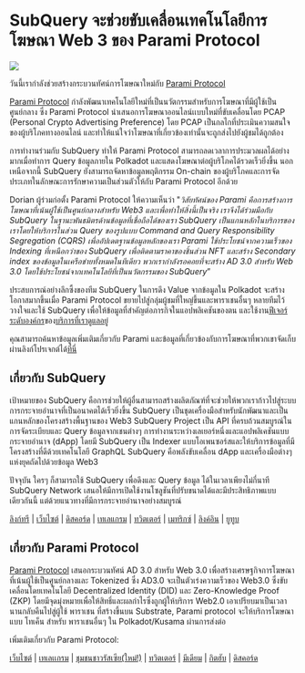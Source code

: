 # SubQuery จะช่วยขับเคลื่อนเทคโนโลยีการโฆษณา Web 3 ของ Parami Protocol

![](https://miro.medium.com/max/1400/0*KecAkD8Wy23HEm3b)

วันนี้เรากำลังช่วยสร้างกระบวนทัศน์การโฆษณาใหม่กับ [Parami Protocol](https://parami.io/)

[Parami Protocol](https://parami.io/) กำลังพัฒนาเทคโนโลยีใหม่ที่เป็นนวัตกรรมสำหรับการโฆษณาที่มีผู้ใช้เป็นศูนย์กลาง ซึ่ง Parami Protocol นำเสนอการโฆษณาออนไลน์เเบบใหม่ที่ขับเคลื่อนโดย PCAP (Personal Crypto Advertising Preference) โดย PCAP เป็นกลไกที่ประเมินความสนใจของผู้บริโภคทางออนไลน์ และทำให้แน่ใจว่าโฆษณาที่เกี่ยวข้องเท่านั้นจะถูกส่งไปยังผู้ชมได้ถูกต้อง

การทำงานร่วมกับ SubQuery ทำให้ Parami Protocol สามารถลดเวลาการประมวลผลได้อย่างมากเมื่อทำการ Query ข้อมูลภายใน Polkadot และแสดงโฆษณาต่อผู้บริโภคได้รวดเร็วยิ่งขึ้น นอกเหนือจากนี้ SubQuery ยังสามารถจัดหาข้อมูลพฤติกรรม On-chain ของผู้บริโภคและการจัดประเภทในลักษณะการรักษาความเป็นส่วนตัวให้กับ Parami Protocol อีกด้วย

Dorian ผู้ร่วมก่อตั้ง Parami Protocol ให้ความเห็นว่า "_วิสัยทัศน์ของ Parami คือการสร้างการโฆษณาที่เน้นผู้ใช้เป็นศูนย์กลางสำหรับ Web3 และเพื่อทำให้สิ่งนี้เป็นจริง เราจึงได้ร่วมมือกับ SubQuery ในฐานะพันธมิตรด้านข้อมูลที่เชื่อถือได้ของเรา SubQuery เป็นแกนหลักในบริการของเราโดยให้บริการในส่วน Query ของรูปแบบ Command and Query Responsibility Segregation (CQRS) เพื่ออัปเดตฐานข้อมูลหลักของเรา Parami ใช้ประโยชน์จากความเร็วของ Indexing ที่เหนือกว่าของ SubQuery เพื่อติดตามราคาของชิ้นส่วน NFT และสร้าง Secondary index ของข้อมูลในเครือข่ายทั้งหมดในทีเดียว พวกเรากำลังรอคอยที่จะสร้าง AD 3.0 สำหรับ Web 3.0 โดยใช้ประโยชน์จากเทคโนโลยีที่เป็นนวัตกรรมของ SubQuery_”

ประสบการณ์อย่างลึกซึ้งของทีม SubQuery ในการดึง Value จากข้อมูลใน Polkadot จะสร้างโอกาสมากขึ้นเมื่อ Parami Protocol ขยายไปสู่กลุ่มผู้ชมที่ใหญ่ขึ้นและพาราเชนอื่นๆ หลายทีมไว้วางใจและใช้ SubQuery เพื่อให้ข้อมูลที่สำคัญต่อภารกิจในแอปพลิเคชันของตน และใช้งาน[ฟีเจอร์ระดับองค์กร](https://blog.subquery.network/blogs/20211228-enterprise-hosted.html)ของ[บริการที่เราดูแลอยู่](https://project.subquery.network/)

คุณสามารถค้นหาข้อมูลเพิ่มเติมเกี่ยวกับ Parami และข้อมูลที่เกี่ยวข้องกับการโฆษณาที่พวกเขาจัดเก็บผ่านลิงก์โปรเจกต์ได้[ที่นี่](https://github.com/parami-protocol/parami-scanner)

## เกี่ยวกับ SubQuery

เป้าหมายของ SubQuery คือการช่วยให้ผู้อื่นสามารถสร้างผลิตภัณฑ์ที่จะช่วยให้พวกเราก้าวไปสู่ระบบการกระจายอำนาจที่เป็นอนาคตได้เร็วยิ่งขึ้น SubQuery เป็นชุดเครื่องมือสำหรับนักพัฒนาและเป็นแกนหลักของโครงสร้างพื้นฐานของ Web3 SubQuery Project เป็น API ที่ครบถ้วนสมบูรณ์ในการจัดระเบียบและ Query ข้อมูลจากเชนต่างๆ การทำงานระหว่างเลเยอร์หนึ่งและแอปพลิเคชันแบบกระจายอำนาจ (dApp) โดยมี SubQuery เป็น Indexer แบบโอเพนซอร์สและให้บริการข้อมูลที่มีโครงสร้างที่ดีด้วยเทคโนโลยี GraphQL SubQuery คือพลังขับเคลื่อน dApp และเครื่องมือต่างๆ แห่งยุคถัดไปด้วยข้อมูล Web3

ปัจจุบัน ใครๆ ก็สามารถใช้ SubQuery เพื่อดึงและ Query ข้อมูล ได้ในเวลาเพียงไม่กี่นาที SubQuery Network เสนอให้มีการเปิดใช้งานโซลูชันที่ปรับขนาดได้และมีประสิทธิภาพแบบเดียวกันนี้ แต่ด้วยแนวทางที่มีการกระจายอำนาจอย่างสมบูรณ์

[ลิงก์ทรี](https://linktr.ee/subquerynetwork) | [เว็บไซต์](https://subquery.network/) | [ดิสคอร์ด](https://discord.com/invite/78zg8aBSMG) | [เทเลแกรม](https://t.me/subquerynetwork) | [ทวิตเตอร์](https://twitter.com/subquerynetwork) | [เมทริกซ์](https://matrix.to/#/#subquery:matrix.org) | [ลิงค์อิน](https://www.linkedin.com/company/subquery) | [ยูทูบ](https://www.youtube.com/channel/UCi1a6NUUjegcLHDFLr7CqLw)

## เกี่ยวกับ Parami Protocol

[Parami Protocol](https://parami.io/) เสนอกระบวนทัศน์ AD 3.0 สำหรับ Web 3.0 เพื่อสร้างเศรษฐกิจการโฆษณาที่เน้นผู้ใช้เป็นศูนย์กลางและ Tokenized ซึ่ง AD3.0 จะเป็นตัวเร่งความเร็วของ Web3.0 ซึ่งขับเคลื่อนโดยเทคโนโลยี Decentralized Identity (DID) และ Zero-Knowledge Proof (ZKP) โดยมีจุดมุ่งหมายเพื่อให้สิทธิ์และผลกำไรซึ่งถูกผู้ให้บริการ Web2.0 เอาเปรียบมาเป็นเวลานานกลับคืนไปสู่ผู้ใช้ พาราเชน ที่สร้างขึ้นบน Substrate, Parami protocol จะให้บริการโฆษณาแบบ โทเค็น สำหรับ พาราเชนอื่นๆ ใน Polkadot/Kusama ผ่านการส่งต่อ

เพิ่มเติมเกี่ยวกับ Parami Protocol:

[เว็บไซต์](https://parami.io/) | [เทเลเเกรม]() | [ชุมชนชาวรัสเซีย(ใหม่!)](https://t.me/ParamiProtocolRU) | [ ทวิตเตอร์](https://twitter.com/paramiprotocol) | [มีเดียม](https://paramiprotocol.medium.com/) | [กิตฮับ](https://github.com/parami-protocol) | [ดิสคอร์ด](https://discord.gg/bxFuekgvYJ)
